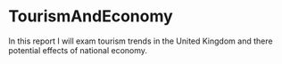 # TourismAndEconomy
In this report I will exam tourism trends in the United Kingdom and there potential effects of national economy.
